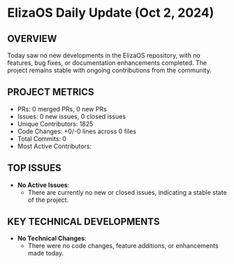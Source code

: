 # ElizaOS Daily Update (Oct 2, 2024)

## OVERVIEW 
Today saw no new developments in the ElizaOS repository, with no features, bug fixes, or documentation enhancements completed. The project remains stable with ongoing contributions from the community.

## PROJECT METRICS
- PRs: 0 merged PRs, 0 new PRs
- Issues: 0 new issues, 0 closed issues
- Unique Contributors: 1825
- Code Changes: +0/-0 lines across 0 files
- Total Commits: 0
- Most Active Contributors: 

## TOP ISSUES
- **No Active Issues**: 
  - There are currently no new or closed issues, indicating a stable state of the project.

## KEY TECHNICAL DEVELOPMENTS
- **No Technical Changes**: 
  - There were no code changes, feature additions, or enhancements made today.